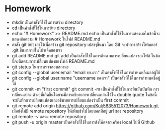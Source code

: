 # Homework
* mkdir เป็นคำสั่งที่ใช้ในการสร้าง directory
* cd เป็นคำสั่งที่ใช้ในการย้าย  directory
* echo "# Homework" >> README.md echo เป็นคำสั่งที่ใช้ในการแสดงผลในข้อนี้จะแสดงข้อความ # Homework ในไฟล์ README.md 
* คำสั่ง git init เอาไว้เพื่อสร้าง git repository เปล่าๆขึ้นมา โดย Git จะทำการสร้างโฟลเดอร์  .git ขึ้นมาภายในโปรเจ็คของเรา
* git add README.md  git add เป็นคำสั่งที่ใช้ในการติดตามการเปลี่ยนแปลงของไฟล์ ในข้อนี้จะติดตามการเปลี่ยนแปลงของไฟล์ README.md 
* git status ในการตรวจสอบสถานะ
* git config --global user.email "email ของเรา"  เป็นคำสั่งที่ใช้ในการกำหนดอีเมลล์ผู้ใช้
* git config --global user.name "username ของเรา" เป็นคำสั่งที่ใช้ในการกำหนดชื่อผู้ใช้
* git commit -m "first commit"  git commit -m เป็นคำสั่งที่ใช้ในการยืนยันบันทึก การเปลี่ยนแปลง ต่างๆที่เกิดขึ้นโดยจะมีการอธิบายการเปลี่ยนแปลงไว้ใน double quote ในข้อนี้จะบันทึกการเปลี่ยนแปลงและอธิบายการเปลี่ยนแปลงว่าเป็น first commit
* git remote add origin https://github.com/Kuk5835512073/Homework.git เมื่อยังไม่มี remote repository ให้เพิ่มเข้าไปโดยบอกที่อยู่ url ของ repository
* git remote -v แสดง remote repository 
* git push -u origin master เป็นคำสั่งที่ใช้ในการส่งโค๊ดจากเครื่อง local ไปที่ Github
